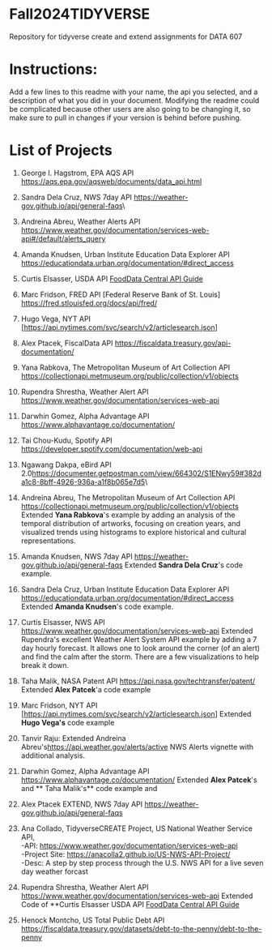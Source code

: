 # Fall2024TIDYVERSE

Repository for tidyverse create and extend assignments for DATA 607

# Instructions:

Add a few lines to this readme with your name, the api you selected, and a description of what you did in your document. Modifying the readme could be complicated because other users are also going to be changing it, so make sure to pull in changes if your version is behind before pushing.

# List of Projects

1.  George I. Hagstrom, EPA AQS API <https://aqs.epa.gov/aqsweb/documents/data_api.html>

2.  Sandra Dela Cruz, NWS 7day API <https://weather-gov.github.io/api/general-faqs>\

3.  Andreina Abreu, Weather Alerts API <https://www.weather.gov/documentation/services-web-api#/default/alerts_query>

4.  Amanda Knudsen, Urban Institute Education Data Explorer API <https://educationdata.urban.org/documentation/#direct_access>

5.  Curtis Elsasser, USDA API [FoodData Central API Guide](https://fdc.nal.usda.gov/api-guide.html)

6.  Marc Fridson, FRED API [Federal Reserve Bank of St. Louis] <https://fred.stlouisfed.org/docs/api/fred/>

7.  Hugo Vega, NYT API [<https://api.nytimes.com/svc/search/v2/articlesearch.json>]

8.  Alex Ptacek, FiscalData API <https://fiscaldata.treasury.gov/api-documentation/>

9.  Yana Rabkova, The Metropolitan Museum of Art Collection API <https://collectionapi.metmuseum.org/public/collection/v1/objects>

10. Rupendra Shrestha, Weather Alert API <https://www.weather.gov/documentation/services-web-api>

11. Darwhin Gomez, Alpha Advantage API <https://www.alphavantage.co/documentation/>

12. Tai Chou-Kudu, Spotify API <https://developer.spotify.com/documentation/web-api>

13. Ngawang Dakpa, eBird API 2.0<https://documenter.getpostman.com/view/664302/S1ENwy59#382da1c8-8bff-4926-936a-a1f8b065e7d5>\

14. Andreina Abreu, The Metropolitan Museum of Art Collection API <https://collectionapi.metmuseum.org/public/collection/v1/objects> Extended **Yana Rabkova**'s example by adding an analysis of the temporal distribution of artworks, focusing on creation years, and visualized trends using histograms to explore historical and cultural representations.

15. Amanda Knudsen, NWS 7day API <https://weather-gov.github.io/api/general-faqs> Extended **Sandra Dela Cruz**'s code example.

16. Sandra Dela Cruz, Urban Institute Education Data Explorer API <https://educationdata.urban.org/documentation/#direct_access> Extended **Amanda Knudsen**'s code example.

17. Curtis Elsasser, NWS API <https://www.weather.gov/documentation/services-web-api> Extended Rupendra's excellent Weather Alert System API example by adding a 7 day hourly forecast. It allows one to look around the corner (of an alert) and find the calm after the storm. There are a few visualizations to help break it down.

18. Taha Malik, NASA Patent API <https://api.nasa.gov/techtransfer/patent/> Extended **Alex Patcek**'a code example

19. Marc Fridson, NYT API [<https://api.nytimes.com/svc/search/v2/articlesearch.json>] Extended **Hugo Vega's** code example


20. Tanvir Raju: Extended Andreina Abreu's<https://api.weather.gov/alerts/active> NWS Alerts vignette with additional analysis.


20. Darwhin Gomez, Alpha Advantage API <https://www.alphavantage.co/documentation/> Extended **Alex Patcek**'s and \*\* Taha Malik's\*\* code example and

21. Alex Ptacek EXTEND, NWS 7day API <https://weather-gov.github.io/api/general-faqs>

22. Ana Collado, TidyverseCREATE Project, US National Weather Service API,<br>
    -API: <https://www.weather.gov/documentation/services-web-api> <br>
    -Project Site: <https://anacolla2.github.io/US-NWS-API-Project/> <br>
    -Desc: A step by step process through the U.S. NWS API for a live seven day weather forcast
    
24. Rupendra Shrestha, Weather Alert API <https://www.weather.gov/documentation/services-web-api> Extended Code of **Curtis Elsasser 
    USDA API [FoodData Central API Guide](https://fdc.nal.usda.gov/api-guide.html)

25. Henock Montcho, US Total Public Debt API <https://fiscaldata.treasury.gov/datasets/debt-to-the-penny/debt-to-the-penny>

